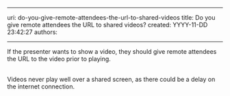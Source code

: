 

---
uri: do-you-give-remote-attendees-the-url-to-shared-videos
title: Do you give remote attendees the URL to shared videos?
created: YYYY-11-DD 23:42:27
authors:

---




<span class='intro'> ​If the presenter wants to show a video, they should give remote attendees the URL to the video prior to playing.&#160;<div><br></div><div>Videos never play well over a shared screen, as there could be a delay on the internet connection​.<br></div> </span>




